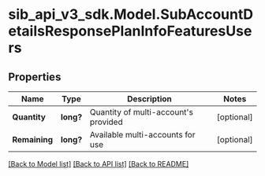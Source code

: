 # sib_api_v3_sdk.Model.SubAccountDetailsResponsePlanInfoFeaturesUsers
## Properties

Name | Type | Description | Notes
------------ | ------------- | ------------- | -------------
**Quantity** | **long?** | Quantity of multi-account&#39;s provided | [optional] 
**Remaining** | **long?** | Available multi-accounts for use | [optional] 

[[Back to Model list]](../README.md#documentation-for-models) [[Back to API list]](../README.md#documentation-for-api-endpoints) [[Back to README]](../README.md)


